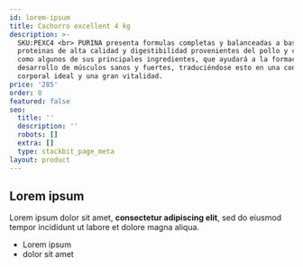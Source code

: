 ```yaml
---
id: lorem-ipsum
title: Cachorro excellent 4 kg
description: >-
  SKU:PEXC4 <br> PURINA presenta formulas completas y balanceadas a base de
  proteinas de alta calidad y digestibilidad provenientes del pollo y con arroz
  como algunos de sus principales ingredientes, que ayudará a la formación y
  desarrollo de músculos sanos y fuertes, traduciéndose esto en una conformación
  corporal ideal y una gran vitalidad.
price: '285'
order: 0
featured: false
seo:
  title: ''
  description: ''
  robots: []
  extra: []
  type: stackbit_page_meta
layout: product
---
```

## Lorem ipsum

Lorem ipsum dolor sit amet, **consectetur adipiscing elit**, sed do eiusmod tempor incididunt ut labore et dolore magna aliqua.

- Lorem ipsum
- dolor sit amet